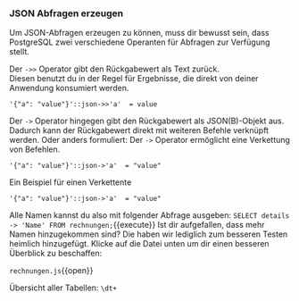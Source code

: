 ### JSON Abfragen erzeugen
Um JSON-Abfragen erzeugen zu können, muss dir bewusst sein, dass PostgreSQL zwei verschiedene Operanten für Abfragen zur Verfügung stellt.


Der `->>` Operator  gibt den Rückgabewert als Text zurück.  
Diesen benutzt du in der Regel für Ergebnisse, die direkt von deiner Anwendung konsumiert werden.
```
'{"a": "value"}'::json->>'a'  = value
```


Der `->` Operator hingegen gibt den Rückgabewert als JSON(B)-Objekt aus.  
Dadurch kann der Rückgabewert direkt mit weiteren Befehle verknüpft werden. Oder anders formuliert: Der `->` Operator ermöglicht eine Verkettung von Befehlen.
```
'{"a": "value"}'::json->'a'  = "value"
```
Ein Beispiel für einen Verkettente
```
'{"a": "value"}'::json->'a'  = "value"
```

Alle Namen kannst du also mit folgender Abfrage ausgeben:
`SELECT details -> 'Name' FROM rechnungen;`{{execute}}
Ist dir aufgefallen, dass mehr Namen hinzugekommen sind?
Die haben wir lediglich zum besseren Testen heimlich hinzugefügt.
Klicke auf die Datei unten um dir einen besseren Überblick zu beschaffen:

`rechnungen.js`{{open}} 

Übersicht aller Tabellen:
`\dt+`
